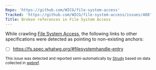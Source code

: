 ```yaml
---
Repo: 'https://github.com/WICG/file-system-access'
Tracked: 'https://github.com/WICG/file-system-access/issues/408'
Title: Broken references in File System Access
---
```


While crawling [File System Access](https://wicg.github.io/file-system-access/), the following links to other specifications were detected as pointing to non-existing anchors:
* [ ] https://fs.spec.whatwg.org/#filesystemhandle-entry

<sub>This issue was detected and reported semi-automatically by [Strudy](https://github.com/w3c/strudy/) based on data collected in [webref](https://github.com/w3c/webref/).</sub>
